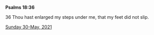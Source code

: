 **Psalms 18:36**

36 Thou hast enlarged my steps under me, that my feet did not slip.

[Sunday 30-May, 2021](https://t.me/s/daily_scripture)
